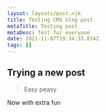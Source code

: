 ```yaml
---
layout: layouts/post.njk
title: Testing CMS blog post
metaTitle: Testing post
metaDesc: Test for everyone
date: 2021-11-07T19:34:33.834Z
tags: []
---
```

## Trying a new post



> Easy peasy

Now with extra fun

![]()